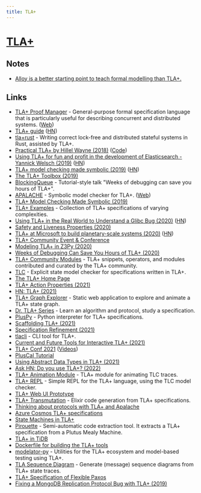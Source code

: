 ```yaml
---
title: TLA+
---
```


# [TLA+](https://en.wikipedia.org/wiki/TLA%2B)

## Notes

- [Alloy is a better starting point to teach formal modelling than TLA+.](https://twitter.com/trupill/status/1460559265412825090)

## Links

- [TLA+ Proof Manager](https://github.com/tlaplus/tlapm) - General-purpose formal specification language that is particularly useful for describing concurrent and distributed systems. ([Web](https://tla.msr-inria.inria.fr/tlaps/content/Home.html))
- [TLA+ guide](https://learntla.com/introduction/) ([HN](https://news.ycombinator.com/item?id=19661329))
- [tla+rust](https://github.com/spacejam/tla-rust) - Writing correct lock-free and distributed stateful systems in Rust, assisted by TLA+.
- [Practical TLA+ by Hillel Wayne (2018)](https://lamport.azurewebsites.net/tla/practical-tla.html?back-link=learning.html) ([Code](https://github.com/Apress/practical-tla-plus))
- [Using TLA+ for fun and profit in the development of Elasticsearch - Yannick Welsch (2019)](https://www.youtube.com/watch?v=qYDcbcOVurc) ([HN](https://news.ycombinator.com/item?id=21003470))
- [TLA+ model checking made symbolic (2019)](https://blog.acolyer.org/2019/11/29/tla-model-checking-made-symbolic/) ([HN](https://news.ycombinator.com/item?id=21662484))
- [The TLA+ Toolbox (2019)](https://arxiv.org/abs/1912.10633)
- [BlockingQueue](https://github.com/lemmy/BlockingQueue) - Tutorial-style talk "Weeks of debugging can save you hours of TLA+".
- [APALACHE](https://github.com/informalsystems/apalache) - Symbolic model checker for TLA+. ([Web](https://apalache.informal.systems/))
- [TLA+ Model Checking Made Symbolic (2019)](https://hal.archives-ouvertes.fr/hal-02280888/document)
- [TLA+ Examples](https://github.com/tlaplus/Examples) - Collection of TLA+ specifications of varying complexities.
- [Using TLA+ in the Real World to Understand a Glibc Bug (2020)](https://probablydance.com/2020/10/31/using-tla-in-the-real-world-to-understand-a-glibc-bug/) ([HN](https://news.ycombinator.com/item?id=24958504))
- [Safety and Liveness Properties (2020)](https://buttondown.email/hillelwayne/archive/safety-and-liveness-properties/)
- [TLA+ at Microsoft to build planetary-scale systems (2020)](https://www.youtube.com/watch?v=UVHnuxWZkvk) ([HN](https://news.ycombinator.com/item?id=25426030))
- [TLA+ Community Event & Conference](http://conf.tlapl.us/home/)
- [Modeling TLA+ in Z3Py (2020)](https://www.philipzucker.com/Modelling_TLA_in_z3py/)
- [Weeks of Debugging Can Save You Hours of TLA+ (2020)](https://www.youtube.com/watch?v=wjsI0lTSjIo)
- [TLA+ Community Modules](https://github.com/tlaplus/CommunityModules) - TLA+ snippets, operators, and modules contributed and curated by the TLA+ community.
- [TLC](https://github.com/tlaplus/tlaplus) - Explicit state model checker for specifications written in TLA+.
- [The TLA+ Home Page](https://lamport.azurewebsites.net/tla/tla.html)
- [TLA+ Action Properties (2021)](https://www.hillelwayne.com/post/action-properties/)
- [HN: TLA+ (2021)](https://news.ycombinator.com/item?id=26385075)
- [TLA+ Graph Explorer](https://github.com/afonsonf/tlaplus-graph-explorer) - Static web application to explore and animate a TLA+ state graph.
- [Dr. TLA+ Series](https://github.com/tlaplus/DrTLAPlus) - Learn an algorithm and protocol, study a specification.
- [PlusPy](https://github.com/tlaplus/PlusPy) - Python interpreter for TLA+ specifications.
- [Scaffolding TLA+ (2021)](https://buttondown.email/hillelwayne/archive/scaffolding-tla/)
- [Specification Refinement (2021)](https://www.hillelwayne.com/post/refinement/)
- [tlacli](https://github.com/hwayne/tlacli) - CLI tool for TLA+.
- [Current and Future Tools for Interactive TLA+ (2021)](https://emptysqua.re/blog/interactive-tla-plus/)
- [TLA+ Conf 2021](https://conf.tlapl.us/2021/) ([Videos](https://www.youtube.com/playlist?list=PLWLcqZLzY8u9kzmWgs3HPRm3Cw85LTpD2))
- [PlusCal Tutorial](https://lamport.azurewebsites.net/tla/tutorial/home.html)
- [Using Abstract Data Types in TLA+ (2021)](https://www.hillelwayne.com/post/tla-adt/)
- [Ask HN: Do you use TLA+? (2022)](https://news.ycombinator.com/item?id=30193431)
- [TLA+ Animation Module](https://github.com/will62794/tlaplus_animation) - TLA+ module for animating TLC traces.
- [TLA+ REPL](https://github.com/will62794/tlaplus_repl) - Simple REPL for the TLA+ language, using the TLC model checker.
- [TLA+ Web UI Prototype](https://github.com/will62794/tla-web)
- [TLA+ Transmutation](https://github.com/gabrielamafra/tla-transmutation) - Elixir code generation from TLA+ specifications.
- [Thinking about protocols with TLA+ and Apalache](https://github.com/informalsystems/tla-apalache-workshop)
- [Azure Cosmos TLA+ specifications](https://github.com/Azure/azure-cosmos-tla)
- [State Machines in TLA+](https://lamport.azurewebsites.net/video/video2-script.pdf)
- [Pirouette](https://github.com/tweag/pirouette) - Semi-automatic code extraction tool. It extracts a TLA+ specification from a Plutus Mealy Machine.
- [TLA+ in TiDB](https://github.com/pingcap/tla-plus)
- [Dockerfile for building the TLA+ tools](https://github.com/talex5/tla)
- [modelator-py](https://github.com/informalsystems/modelator-py) - Utilities for the TLA+ ecosystem and model-based testing using TLA+.
- [TLA Sequence Diagram](https://github.com/eras/tlsd) - Generate (message) sequence diagrams from TLA+ state traces.
- [TLA+ Specification of Flexible Paxos](https://github.com/fpaxos/fpaxos-tlaplus)
- [Fixing a MongoDB Replication Protocol Bug with TLA+ (2019)](http://tla.msr-inria.inria.fr/kuppe/2019conf/06%20-%20William%20Schultz%20-%20Strangeloop%20TLA+%20Conference%202019%20Talk.pdf)